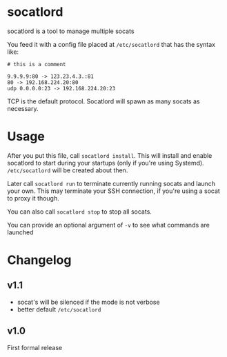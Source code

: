 # socatlord

socatlord is a tool to manage multiple socats

You feed it with a config file placed at
`/etc/socatlord` that has the syntax like:

```
# this is a comment

9.9.9.9:80 -> 123.23.4.3.:81
80 -> 192.168.224.20:80
udp 0.0.0.0:23 -> 192.168.224.20:23
```

TCP is the default protocol.
Socatlord will spawn as many socats as necessary.

# Usage

After you put this file, call `socatlord install`. This will install and enable socatlord to start
during your startups (only if you're using Systemd).
`/etc/socatlord` will be created about then.

Later call `socatlord run` to terminate currently running socats and launch your own.
This may terminate your SSH connection, if you're using a socat to proxy it though.

You can also call `socatlord stop` to stop all socats.

You can provide an optional argument of `-v` to see what commands are launched

# Changelog

## v1.1

* socat's will be silenced if the mode is not verbose
* better default `/etc/socatlord`

## v1.0

First formal release
